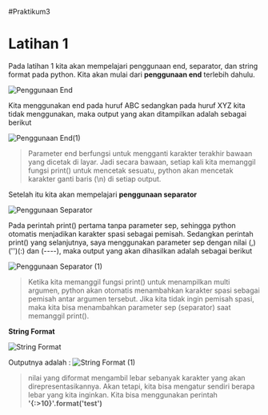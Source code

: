 #Praktikum3
# Latihan 1
Pada latihan 1 kita akan mempelajari penggunaan end, separator, dan string format pada python.
Kita akan mulai dari **penggunaan end** terlebih dahulu.

![Penggunaan End](https://user-images.githubusercontent.com/116176746/199726369-8bb9da05-d4e3-4be2-9cd1-964da5eb7415.png)

Kita menggunakan end pada huruf ABC sedangkan pada huruf XYZ kita tidak menggunakan, maka output yang akan ditampilkan adalah sebagai berikut

![Penggunaan End(1)](https://user-images.githubusercontent.com/116176746/199726379-85cb36de-0932-4b07-b7e8-ec1501be4431.png)
>Parameter end berfungsi untuk mengganti karakter terakhir bawaan yang dicetak di layar.
Jadi secara bawaan, setiap kali kita memanggil fungsi print() untuk mencetak sesuatu, python akan mencetak karakter ganti baris (\n) di setiap output.

Setelah itu kita akan mempelajari **penggunaan separator**

![Penggunaan Separator ](https://user-images.githubusercontent.com/116176746/199969672-fa3eb478-da6e-4f98-bee0-d1987b504ff1.png)

Pada perintah print() pertama tanpa parameter sep, sehingga python otomatis menjadikan karakter spasi sebagai pemisah.
Sedangkan perintah print() yang selanjutnya, saya menggunakan parameter sep dengan nilai (,)('')(:) dan (----), maka output yang akan dihasilkan adalah sebagai berikut

![Penggunaan Separator (1)](https://user-images.githubusercontent.com/116176746/199969684-15e53d08-5c12-4d2b-8f4a-f5400fc52928.png)


>Ketika kita memanggil fungsi print() untuk menampilkan multi argumen, python akan otomatis menambahkan karakter spasi sebagai pemisah antar argumen tersebut.
Jika kita tidak ingin pemisah spasi, maka kita bisa menambahkan parameter sep (separator) saat memanggil print().

**String Format**


![String Format](https://user-images.githubusercontent.com/116176746/199974914-472769c4-d84d-4f42-8ff2-5c29a94a30d3.png)

Outputnya adalah : ![String Format (1)](https://user-images.githubusercontent.com/116176746/199974923-02c2e5dd-95ce-4447-bec0-f8d56cf31d1c.png)

>nilai yang diformat mengambil lebar sebanyak karakter yang akan direpresentasikannya. Akan tetapi, kita bisa mengatur sendiri berapa lebar yang kita inginkan. Kita bisa menggunakan perintah **'{:>10}'.format('test')**